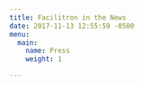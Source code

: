 ```yaml
---
title: Facilitron in the News
date: 2017-11-13 12:55:59 -0500
menu:
  main:
    name: Press
    weight: 1

---
```

